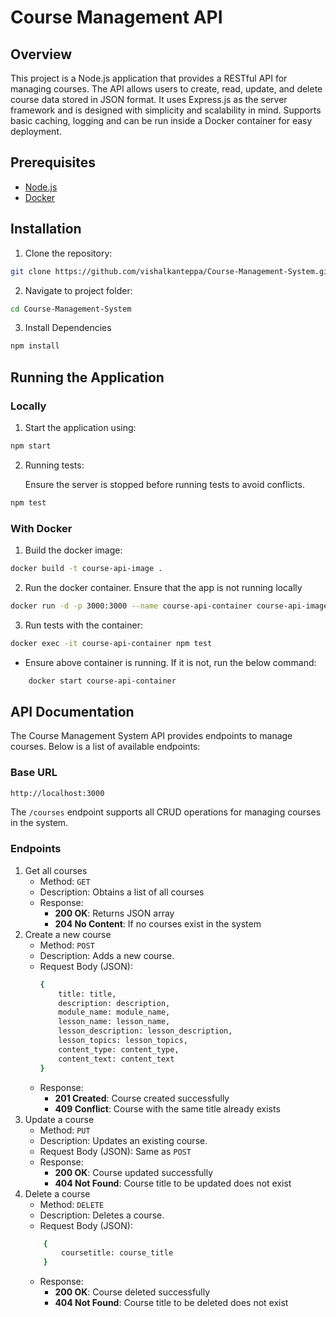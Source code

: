 # Course Management API

## Overview
This project is a Node.js application that provides a RESTful API for managing courses. The API allows users to create, read, update, and delete course data stored in JSON format. It uses Express.js as the server framework and is designed with simplicity and scalability in mind. Supports basic caching, logging and can be run inside a Docker container for easy deployment.

## Prerequisites
* [Node.js](https://nodejs.org/en/learn/getting-started/how-to-install-nodejs)
* [Docker](https://docs.docker.com/get-started/)

## Installation
1. Clone the repository:
```bash 
git clone https://github.com/vishalkanteppa/Course-Management-System.git
```

2. Navigate to project folder:
```bash 
cd Course-Management-System
```

3. Install Dependencies
```bash
npm install
```

## Running the Application
### Locally

1. Start the application using:
```bash 
npm start
```

2. Running tests:

    Ensure the server is stopped before running tests to avoid conflicts.

```bash
npm test
```

### With Docker
1. Build the docker image:
```bash
docker build -t course-api-image .
```

2. Run the docker container. Ensure that the app is not running locally
```bash 
docker run -d -p 3000:3000 --name course-api-container course-api-image
```

3. Run tests with the container:
```bash 
docker exec -it course-api-container npm test
```
    
- Ensure above container is running. If it is not, run the below command: 
```bash
    docker start course-api-container
```

## API Documentation

The Course Management System API provides endpoints to manage courses. Below is a list of available endpoints:

### Base URL
```bash
http://localhost:3000
```

The `/courses` endpoint supports all CRUD operations for managing courses in the system.

### Endpoints
1. Get all courses
    - Method: `GET` 
    - Description: Obtains a list of all courses
    - Response:
        - **200 OK**: Returns JSON array
        - **204 No Content**: If no courses exist in the system
2. Create a new course
    - Method: `POST`
    - Description: Adds a new course.
    - Request Body (JSON):
        ```bash
        {
            title: title,
            description: description,
            module_name: module_name,
            lesson_name: lesson_name,
            lesson_description: lesson_description,
            lesson_topics: lesson_topics,
            content_type: content_type,
            content_text: content_text
        }
        ```
    - Response:
        - **201 Created**: Course created successfully
        - **409 Conflict**: Course with the same title already exists
3. Update a course
    - Method: `PUT`
    - Description: Updates an existing course.
    - Request Body (JSON): Same as `POST`
    - Response:
        - **200 OK**: Course updated successfully
        - **404 Not Found**: Course title to be updated does not exist
4. Delete a course
    - Method: `DELETE`
    - Description: Deletes a course.
    - Request Body (JSON): 
    ```bash
        { 
            coursetitle: course_title 
        }
    ```
    - Response:
        - **200 OK**: Course deleted successfully
        - **404 Not Found**: Course title to be deleted does not exist